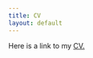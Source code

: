 ```yaml
---
title: CV
layout: default
---
```


Here is a link to my [CV.](https://kposenau.github.io/files/kposenau_cv_aug2022_online.pdf)
